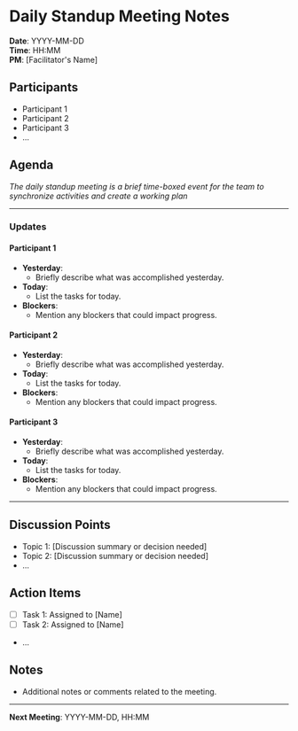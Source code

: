 # Daily Standup Meeting Notes

**Date**: YYYY-MM-DD  
**Time**: HH:MM  
**PM**: [Facilitator's Name]

## Participants
- Participant 1
- Participant 2
- Participant 3
- ...

## Agenda
*The daily standup meeting is a brief time-boxed event for the team to synchronize activities and create a working plan*

---

### Updates

#### Participant 1
- **Yesterday**:
  - Briefly describe what was accomplished yesterday.
- **Today**:
  - List the tasks for today.
- **Blockers**:
  - Mention any blockers that could impact progress.

#### Participant 2
- **Yesterday**:
  - Briefly describe what was accomplished yesterday.
- **Today**:
  - List the tasks for today.
- **Blockers**:
  - Mention any blockers that could impact progress.

#### Participant 3
- **Yesterday**:
  - Briefly describe what was accomplished yesterday.
- **Today**:
  - List the tasks for today.
- **Blockers**:
  - Mention any blockers that could impact progress.

---

## Discussion Points
- Topic 1: [Discussion summary or decision needed]
- Topic 2: [Discussion summary or decision needed]
- ...

## Action Items
- [ ] Task 1: Assigned to [Name]
- [ ] Task 2: Assigned to [Name]
- ...

## Notes
- Additional notes or comments related to the meeting.

---

**Next Meeting**: YYYY-MM-DD, HH:MM

